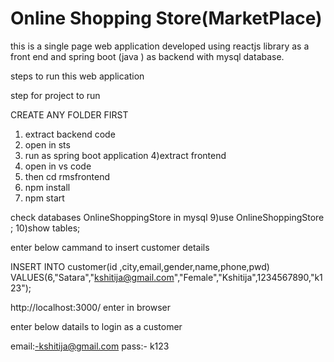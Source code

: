 # Online Shopping Store(MarketPlace)

this is a single page web application developed using reactjs library as a front end and spring boot (java ) as backend with mysql database.

steps to run this web application

step for project to run

CREATE ANY FOLDER FIRST

1) extract backend code 
2) open in sts
3) run as spring boot application
4)extract frontend
5) open in vs code 
6) then cd rmsfrontend
7) npm install 
8) npm start

check databases OnlineShoppingStore in mysql
9)use OnlineShoppingStore ; 
10)show tables;

enter below cammand to insert customer details

 INSERT INTO customer(id ,city,email,gender,name,phone,pwd) VALUES(6,"Satara","kshitija@gmail.com","Female","Kshitija",1234567890,"k123");

http://localhost:3000/ enter in browser

enter below datails to login as a customer

email:-kshitija@gmail.com pass:- k123
